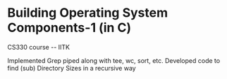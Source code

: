 # Building Operating System Components-1 (in C)

CS330 course -- IITK 

Implemented Grep piped along with tee, wc, sort, etc. Developed code to find (sub) Directory Sizes in a recursive way
